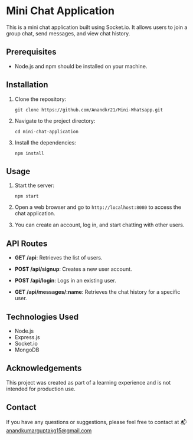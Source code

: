 # Mini Chat Application

This is a mini chat application built using Socket.io. It allows users to join a group chat, send messages, and view chat history.

## Prerequisites

- Node.js and npm should be installed on your machine.

## Installation

1. Clone the repository:

   ```shell
   git clone https://github.com/Anandkr21/Mini-Whatsapp.git
   ```

2. Navigate to the project directory:

   ```shell
   cd mini-chat-application
   ```

3. Install the dependencies:

   ```shell
   npm install
   ```

## Usage

1. Start the server:

   ```shell
   npm start
   ```

2. Open a web browser and go to `http://localhost:8080` to access the chat application.

3. You can create an account, log in, and start chatting with other users.

## API Routes

- **GET /api**: Retrieves the list of users.

- **POST /api/signup**: Creates a new user account.

- **POST /api/login**: Logs in an existing user.

- **GET /api/messages/:name**: Retrieves the chat history for a specific user.

## Technologies Used

- Node.js
- Express.js
- Socket.io
- MongoDB


## Acknowledgements

This project was created as part of a learning experience and is not intended for production use.

## Contact

If you have any questions or suggestions, please feel free to contact at 📬 anandkumarguptakg15@gmail.com
